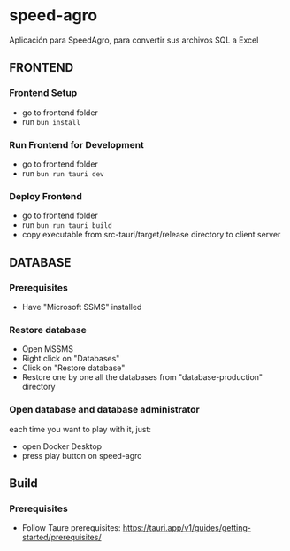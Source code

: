 # speed-agro
Aplicación para SpeedAgro, para convertir sus archivos SQL a Excel

## FRONTEND
### Frontend Setup
- go to frontend folder
- run `bun install`

### Run Frontend for Development
- go to frontend folder
- run `bun run tauri dev`

### Deploy Frontend
- go to frontend folder
- run `bun run tauri build`
- copy executable from src-tauri/target/release directory to client server


## DATABASE
### Prerequisites
- Have "Microsoft SSMS" installed

### Restore database
- Open MSSMS
- Right click on "Databases"
- Click on "Restore database"
- Restore one by one all the databases from "database-production" directory

### Open database and database administrator
each time you want to play with it, just:
- open Docker Desktop
- press play button on speed-agro


## Build

### Prerequisites
- Follow Taure prerequisites: https://tauri.app/v1/guides/getting-started/prerequisites/